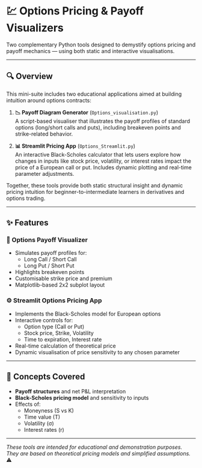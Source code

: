 # 💹 Options Pricing & Payoff Visualizers

Two complementary Python tools designed to demystify options pricing and payoff mechanics — using both static and interactive visualisations.

---

## 🔍 Overview

This mini-suite includes two educational applications aimed at building intuition around options contracts:

1. **📉 Payoff Diagram Generator** (`Options_visualisation.py`)  
   A script-based visualiser that illustrates the payoff profiles of standard options (long/short calls and puts), including breakeven points and strike-related behavior.

2. **📊 Streamlit Pricing App** (`Options_Streamlit.py`)  
   An interactive Black-Scholes calculator that lets users explore how changes in inputs like stock price, volatility, or interest rates impact the price of a European call or put. Includes dynamic plotting and real-time parameter adjustments.

Together, these tools provide both static structural insight and dynamic pricing intuition for beginner-to-intermediate learners in derivatives and options trading.

---

## ✨ Features

### 🧾 Options Payoff Visualizer
- Simulates payoff profiles for:
  - Long Call / Short Call
  - Long Put / Short Put
- Highlights breakeven points
- Customisable strike price and premium
- Matplotlib-based 2x2 subplot layout

### ⚙️ Streamlit Options Pricing App
- Implements the Black-Scholes model for European options
- Interactive controls for:
  - Option type (Call or Put)
  - Stock price, Strike, Volatility
  - Time to expiration, Interest rate
- Real-time calculation of theoretical price
- Dynamic visualisation of price sensitivity to any chosen parameter

---

## 📘 Concepts Covered

- **Payoff structures** and net P&L interpretation
- **Black-Scholes pricing model** and sensitivity to inputs
- Effects of:
  - Moneyness (S vs K)
  - Time value (T)
  - Volatility (σ)
  - Interest rates (r)

---

*These tools are intended for educational and demonstration purposes. They are based on theoretical pricing models and simplified assumptions.* ⚠️

